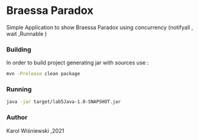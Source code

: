 # Braessa Paradox
Simple Application to show Braessa Paradox using concurrency (notifyall , wait ,Runnable )

### Building

In order to build project generating jar with sources use :

```sh
mvn -Prelease clean package
```
### Running
```sh
java -jar target/lab5Java-1.0-SNAPSHOT.jar
```

### Author

Karol Wiśniewski ,2021




